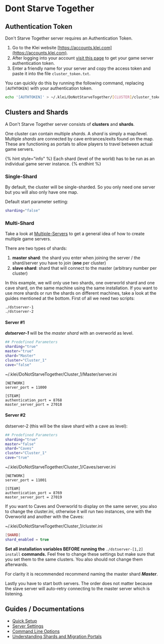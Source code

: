 # Dont Starve Together

## Authentication Token

Don't Starve Together server requires an Authentication Token.

1. Go to the Klei website [https://accounts.klei.com](https://accounts.klei.com).
2. After logging into your account [visit this page](https://accounts.klei.com/account/game/servers?game=DontStarveTogether) to get your game server authentication token.
3. Enter a friendly name for your server and copy the access token and paste it into the file `cluster_token.txt`.

You can quickly do this by running the following command, replacing `[AUTHTOKEN]` with your authentication token.

```bash
echo '[AUTHTOKEN]' > ~/.klei/DoNotStarveTogether/[CLUSTER]/cluster_token.txt
```

## Clusters and Shards

A Don't Starve Together server consists of **clusters** and **shards**.

One cluster can contain multiple _shards_. A _shard_ is simply a map/level. Multiple _shards_ are connected by cave entrances/exits found on the map. These are functioning as portals to allow players to travel between actual game servers.

{% hint style="info" %}
Each shard \(level of the world\) has to be run as an individual game server instance.
{% endhint %}

### Single-Shard

By default, the cluster will be single-sharded. So you only need one server but you will also only have one map.

Default start parameter setting:

```bash
sharding="false"
```

### Multi-Shard

Take a look at [Multiple-Servers](https://docs.linuxgsm.com/features/multiple-game-servers) to get a general idea of how to create multiple game servers.

There are two types of shards:

1. **master shard**: the shard you enter when joining the server / the shard/server you have to join \(**one** per cluster\)
2. **slave shard**: shard that will connect to the master \(arbitrary number per cluster\)

In this example, we will only use two shards, one overworld shard and one cave shard, on the same machine using the same installation. If you want to use more shards or run the shards on different machines, take a look at the guides mentioned at the bottom. First of all we need two scripts:

```text
./dstserver-1
./dstserver-2
```

#### Server \#1

_**dstserver-1**_ will be the _master shard_ with an overworld as level.

```bash
## Predefined Parameters
sharding="true"
master="true"
shard="Master"
cluster="Cluster_1"
cave="false"
```

~/.klei/DoNotStarveTogether/Cluster_1/Master/server.ini

```text
[NETWORK]
server_port = 11000

[STEAM]
authentication_port = 8768
master_server_port = 27018
```

#### Server \#2

dstserver-2 \(this will be the slave shard with a cave as level\):

```bash
## Predefined Parameters
sharding="true"
master="false"
shard="Caves"
cluster="Cluster_1"
cave="true"
```

~/.klei/DoNotStarveTogether/Cluster_1/Caves/server.ini

```text
[NETWORK]
server_port = 11001

[STEAM]
authentication_port = 8769
master_server_port = 27019
```

If you want to Caves and Overworld to display on the same server, you also to change the cluster.ini, otherwise it will run two instances, one with the Overworld and another with the Caves:

~/.klei/DoNotStarveTogether/Cluster_1/cluster.ini

```lua
[SHARD]
shard_enabled = true
```

**Set all installation variables BEFORE running the** `./dstserver-[1,2] install` **commands.** Feel free to change these settings but make sure that you set them to the same clusters. You also should not change them afterwards.

For clarity it is recommended recommend naming the master shard _**Master**_.

Lastly you have to start both servers. The order does not matter because the slave server will auto-retry connecting to the master server which is listening.

## Guides / Documentations

-   [Quick Setup](http://forums.kleientertainment.com/topic/64441-dedicated-server-quick-setup-guide-linux/)
-   [Server Settings](http://forums.kleientertainment.com/topic/64552-dedicated-server-settings-guide/)
-   [Command Line Options](http://forums.kleientertainment.com/topic/64743-dedicated-server-command-line-options-guide/)
-   [Understanding Shards and Migration Portals](http://forums.kleientertainment.com/topic/59174-understanding-shards-and-migration-portals/)
